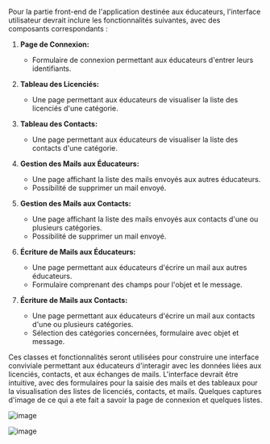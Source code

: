 Pour la partie front-end de l'application destinée aux éducateurs, l'interface utilisateur devrait inclure les fonctionnalités suivantes, avec des composants correspondants :

1. **Page de Connexion:**
   - Formulaire de connexion permettant aux éducateurs d'entrer leurs identifiants.

2. **Tableau des Licenciés:**
   - Une page permettant aux éducateurs de visualiser la liste des licenciés d'une catégorie.

3. **Tableau des Contacts:**
   - Une page permettant aux éducateurs de visualiser la liste des contacts d'une catégorie.

4. **Gestion des Mails aux Éducateurs:**
   - Une page affichant la liste des mails envoyés aux autres éducateurs.
   - Possibilité de supprimer un mail envoyé.

5. **Gestion des Mails aux Contacts:**
   - Une page affichant la liste des mails envoyés aux contacts d'une ou plusieurs catégories.
   - Possibilité de supprimer un mail envoyé.

6. **Écriture de Mails aux Éducateurs:**
   - Une page permettant aux éducateurs d'écrire un mail aux autres éducateurs.
   - Formulaire comprenant des champs pour l'objet et le message.

7. **Écriture de Mails aux Contacts:**
   - Une page permettant aux éducateurs d'écrire un mail aux contacts d'une ou plusieurs catégories.
   - Sélection des catégories concernées, formulaire avec objet et message.

Ces classes et fonctionnalités seront utilisées pour construire une interface conviviale permettant aux éducateurs d'interagir avec les données
liées aux licenciés, contacts, et aux échanges de mails. L'interface devrait être intuitive, 
avec des formulaires pour la saisie des mails et des tableaux pour la visualisation des listes de licenciés, contacts, et mails.
Quelques captures d'image de ce qui a ete fait a savoir la page de connexion et quelques listes.


![image](https://github.com/desireeDev/Projet_Pw/assets/114066560/a8f71152-5ae2-4a78-95be-cd9cd278c9c0)

![image](https://github.com/desireeDev/Projet_Pw/assets/114066560/cd33e48f-6dc2-4efa-9168-f250cc2ad00f)





